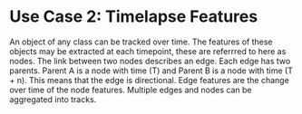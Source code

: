 <h1>Use Case 2: Timelapse Features</h1>

An object of any class can be tracked over time. 
The features of these objects may be extracted at each timepoint, these are referrred to here as nodes.
The link between two nodes describes an edge. 
Each edge has two parents. Parent A is a node with time (T) and Parent B is a node with time (T + n). This means that the edge is directional. 
Edge features are the change over time of the node features. 
Multiple edges and nodes can be aggregated into tracks.
